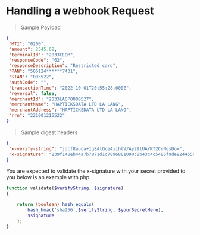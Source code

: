 # Handling a webhook Request

> Sample Payload

```json
{
 "MTI": "0200",
 "amount": 2545.68,
 "terminalId": "2033CEOM",
 "responseCode": "62",
 "responseDescription": "Restricted card",
 "PAN": "506124******7431",
 "STAN": "095522",
 "authCode": "",
 "transactionTime": "2022-10-01T20:55:28.000Z",
 "reversal": false,
 "merchantId": "2033LAGPOOO8527",
 "merchantName": "HAPTICKSDATA LTD LA LANG",
 "merchantAddress": "HAPTICKSDATA LTD LA LANG",
 "rrn": "221001215522"
}
```

> Sample digest headers

```json
{
 "x-verify-string": "jdcf8auca+1g8AlQce4xihlV/Ay29lUAYKT2CrNgsDo=",
 "x-signature": "239f148eb44a7b7871d1c7896881090c8b43c4c5485f9de9244556ca7576b36d"
}

```

You are expected to validate the x-signature with your secret provided to you below is an example with php

```php
function validate($verifyString, $signature)
{

    return (boolean) hash_equals(
        hash_hmac('sha256',$verifyString, $yourSecretHere),
        $signature
    );
}
```
